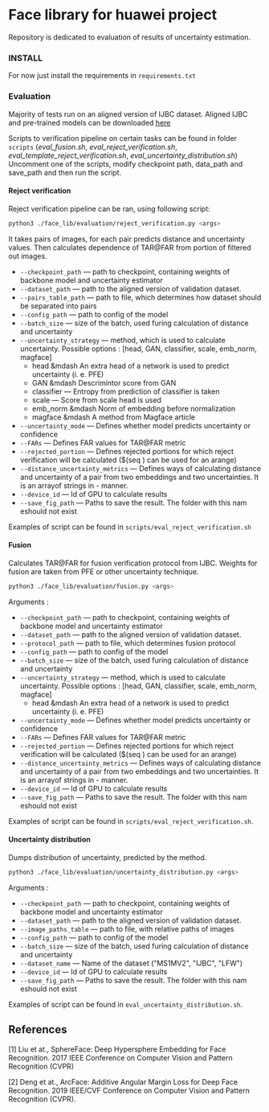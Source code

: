 # Face library for huawei project

Repository is dedicated to evaluation of results of uncertainty estimation.

### INSTALL

For now just install the requirements in `requirements.txt`

### Evaluation

Majority of tests run on an aligned version of IJBC dataset.
Aligned IJBC and pre-trained models can be downloaded [here](https://drive.google.com/drive/folders/1CD8-b4bzqBnCVLXAb5aOJRmmdrB5usDd?usp=sharing)


Scripts to verification pipeline on certain tasks can be found in folder ```scripts``` (*eval_fusion.sh*, *eval_reject_verification.sh*, *eval_template_reject_verification.sh*, *eval_uncertainty_distribution.sh*)
Uncomment one of the scripts, modify checkpoint path, data_path and save_path and then run the script.

#### Reject verification

Reject verification pipeline can be ran, using following script:
```bash
python3 ./face_lib/evaluation/reject_verification.py <args>
```

It takes pairs of images, for each pair predicts distance and uncertainty values. Then calculates dependence of TAR@FAR from portion of filtered out images.

* ```--checkpoint_path``` &mdash; path to checkpoint, containing weights of backbone model and uncertainty estimator
* ```--dataset_path``` &mdash; path to the aligned version of validation dataset.
* ```--pairs_table_path``` &mdash; path to file, which determines how dataset should be separated into pairs
* ```--config_path``` &mdash; path to config of the model
* ```--batch_size``` &mdash; size of the batch, used furing calculation of distance and uncertainty
* ```--uncertainty_strategy``` &mdash; method, which is used to calculate uncertainty. Possible options : [head, GAN, classifier, scale, emb_norm, magface]
  - head &mdash An extra head of a network is used to predict uncertainty (i. e. PFE)
  - GAN &mdash Descrimintor score from GAN
  - classifier &mdash; Entropy from prediction of classifier is taken
  - scale &mdash; Score from scale head is used
  - emb_norm &mdash Norm of embedding before normalization
  - magface &mdash A method from Magface article
* ```--uncertainty_mode``` &mdash; Defines whether model predicts uncertainty or confidence
* ```--FARs``` &mdash; Defines FAR values for TAR@FAR metric
* ```--rejected_portion``` &mdash; Defines rejected portions for which reject verification will be calculated ($(seq <start> <step> <finish>) can be used for an arange)
* ```--distance_uncertainty_metrics``` &mdash; Defines ways of calculating distance and uncertainty of a pair from two embeddings and two uncertainties. It is an arrayof strings in <distance>-<uncertainty> manner.
* ```--device_id``` &mdash; Id of GPU to calculate results 
* ```--save_fig_path``` &mdash; Paths to save the result. The folder with this nam eshould not exist

Examples of script can be found in ```scripts/eval_reject_verification.sh```

#### Fusion

Calculates TAR@FAR for fusion verification protocol from IJBC. Weights for fusion are taken from PFE or other uncertainty technique.
```bash
python3 ./face_lib/evaluation/fusion.py <args>
```

Arguments :

* ```--checkpoint_path``` &mdash; path to checkpoint, containing weights of backbone model and uncertainty estimator
* ```--dataset_path``` &mdash; path to the aligned version of validation dataset.
* ```--protocol_path``` &mdash; path to file, which determines fusion protocol
* ```--config_path``` &mdash; path to config of the model
* ```--batch_size``` &mdash; size of the batch, used furing calculation of distance and uncertainty
* ```--uncertainty_strategy``` &mdash; method, which is used to calculate uncertainty. Possible options : [head, GAN, classifier, scale, emb_norm, magface]
  - head &mdash An extra head of a network is used to predict uncertainty (i. e. PFE)
* ```--uncertainty_mode``` &mdash; Defines whether model predicts uncertainty or confidence
* ```--FARs``` &mdash; Defines FAR values for TAR@FAR metric
* ```--rejected_portion``` &mdash; Defines rejected portions for which reject verification will be calculated ($(seq <start> <step> <finish>) can be used for an arange)
* ```--distance_uncertainty_metrics``` &mdash; Defines ways of calculating distance and uncertainty of a pair from two embeddings and two uncertainties. It is an arrayof strings in <distance>-<uncertainty> manner.
* ```--device_id``` &mdash; Id of GPU to calculate results 
* ```--save_fig_path``` &mdash; Paths to save the result. The folder with this nam eshould not exist

Examples of script can be found in ```scripts/eval_reject_verification.sh```. 


#### Uncertainty distribution

Dumps distribution of uncertainty, predicted by the method.

```bash
python3 ./face_lib/evaluation/uncertainty_distribution.py <args>
```

Arguments :

* ```--checkpoint_path``` &mdash; path to checkpoint, containing weights of backbone model and uncertainty estimator
* ```--dataset_path``` &mdash; path to the aligned version of validation dataset.
* ```--image_paths_table``` &mdash; path to file, with relative paths of images
* ```--config_path``` &mdash; path to config of the model
* ```--batch_size``` &mdash; size of the batch, used furing calculation of distance and uncertainty
* ```--dataset_name``` &mdash; Name of the dataset ("MS1MV2", "IJBC", "LFW")
* ```--device_id``` &mdash; Id of GPU to calculate results 
* ```--save_fig_path``` &mdash; Paths to save the result. The folder with this nam eshould not exist

Examples of script can be found in ```eval_uncertainty_distribution.sh```. 


## References
<a id="1">[1]</a> 
Liu et at.,
SphereFace: Deep Hypersphere Embedding for Face Recognition. 
2017 IEEE Conference on Computer Vision and Pattern Recognition (CVPR)

<a id="2">[2]</a> 
Deng et at.,
ArcFace: Additive Angular Margin Loss for Deep Face Recognition.
2019 IEEE/CVF Conference on Computer Vision and Pattern Recognition (CVPR).